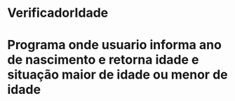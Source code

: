 # VerificadorIdade
# Programa onde usuario informa ano de nascimento e retorna idade e situação maior de idade ou menor de idade 
